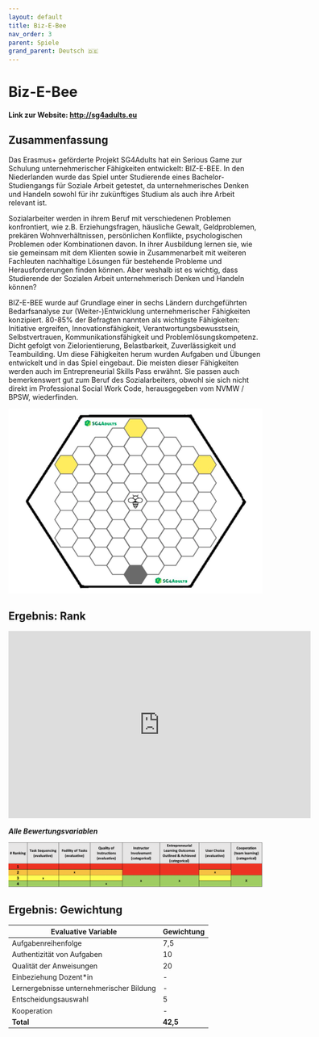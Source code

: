 ```yaml
---
layout: default
title: Biz-E-Bee
nav_order: 3
parent: Spiele
grand_parent: Deutsch 🇩🇪
---
```


# Biz-E-Bee

#### Link zur Website: http://sg4adults.eu

## Zusammenfassung

Das Erasmus+ geförderte Projekt SG4Adults hat ein Serious Game zur Schulung unternehmerischer Fähigkeiten entwickelt: BIZ-E-BEE. In den Niederlanden wurde das Spiel unter Studierende eines Bachelor-Studiengangs für Soziale Arbeit getestet, da unternehmerisches Denken und Handeln sowohl für ihr zukünftiges Studium als auch ihre Arbeit relevant ist.

Sozialarbeiter werden in ihrem Beruf mit verschiedenen Problemen konfrontiert, wie z.B. Erziehungsfragen, häusliche Gewalt, Geldproblemen, prekären Wohnverhältnissen, persönlichen Konflikte, psychologischen Problemen oder Kombinationen davon. In ihrer Ausbildung lernen sie, wie sie gemeinsam mit dem Klienten sowie in Zusammenarbeit mit weiteren Fachleuten nachhaltige Lösungen für bestehende Probleme und Herausforderungen finden können. Aber weshalb ist es wichtig, dass Studierende der Sozialen Arbeit unternehmerisch Denken und Handeln können?

BIZ-E-BEE wurde auf Grundlage einer in sechs Ländern durchgeführten Bedarfsanalyse zur (Weiter-)Entwicklung unternehmerischer Fähigkeiten konzipiert. 80-85% der Befragten nannten als wichtigste Fähigkeiten: Initiative ergreifen, Innovationsfähigkeit, Verantwortungsbewusstsein, Selbstvertrauen, Kommunikationsfähigkeit und Problemlösungskompetenz. Dicht gefolgt von Zielorientierung, Belastbarkeit, Zuverlässigkeit und Teambuilding. Um diese Fähigkeiten herum wurden Aufgaben und Übungen entwickelt und in das Spiel eingebaut. Die meisten dieser Fähigkeiten werden auch im Entrepreneurial Skills Pass erwähnt. Sie passen auch bemerkenswert gut zum Beruf des Sozialarbeiters, obwohl sie sich nicht direkt im Professional Social Work Code, herausgegeben vom NVMW / BPSW, wiederfinden.

![Image of bizebee](../assets/Biz-e-BEe.png)

## Ergebnis: Rank

<iframe width="600" height="371" seamless frameborder="0" scrolling="no" src="https://docs.google.com/spreadsheets/d/e/2PACX-1vRQeSSNa-R2e3TA_gbRtNTG3-69Q0TsvFACQQct_vCGbwvci6NYCB5iWdA0Nlzw5RUHCZdxqINldR5G/pubchart?oid=1515523664&amp;format=interactive"></iframe>

**_Alle Bewertungsvariablen_**

![Image of bizebee](../assets/bizebee-scr.png)

## Ergebnis: Gewichtung

| **Evaluative Variable**               | **Gewichtung** |
| ------------------------------------- | ---------- |
| Aufgabenreihenfolge                   | 7,5        |
| Authentizität von Aufgaben            | 10         |
| Qualität der Anweisungen              | 20         |
| Einbeziehung Dozent*in                | \-         |
| Lernergebnisse unternehmerischer Bildung | \-         |
| Entscheidungsauswahl                  | 5          |
| Kooperation                           | \-         |
| **Total**                             | **42,5**   |

